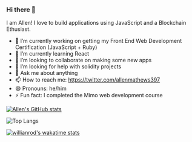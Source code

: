 ### Hi there 👋

I am Allen! I love to build applications using JavaScript and a Blockchain Ethusiast.


- 🔭 I’m currently working on getting my Front End Web Development Certification (JavaScript + Ruby)
- 🌱 I’m currently learning React
- 👯 I’m looking to collaborate on making some new apps 
- 🤔 I’m looking for help with solidity projects
- 💬 Ask me about anything
- 📫 How to reach me: https://twitter.com/allenmathews397
- 😄 Pronouns: he/him
- ⚡ Fun fact: I completed the Mimo web development course 

[![Allen's GitHub stats](https://github-readme-stats.vercel.app/api?username=allenmathews)](https://github.com/allenmathews/github-readme-stats)

![Top Langs](https://github-readme-stats.vercel.app/api/top-langs/?username=allenmathews&theme=tokyonight)

[![willianrod's wakatime stats](https://github-readme-stats.vercel.app/api/wakatime?username=allenmathews)](https://github.com/allenmathews/github-readme-stats)
